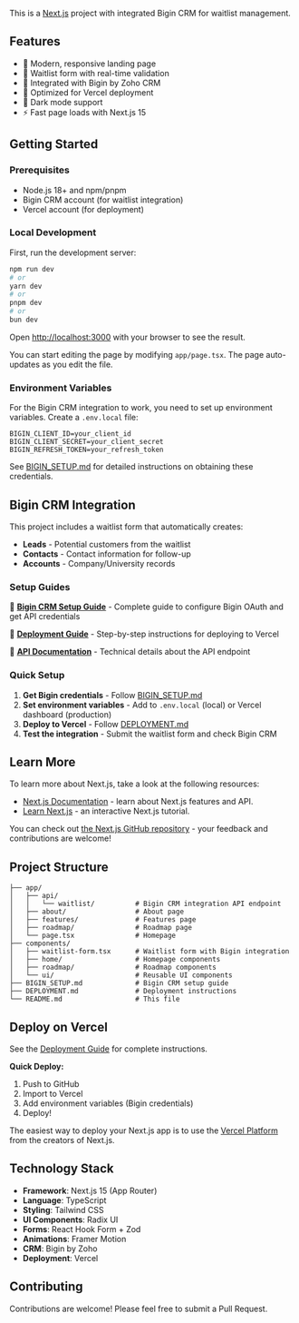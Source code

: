 This is a [Next.js](https://nextjs.org) project with integrated Bigin CRM for waitlist management.

## Features

- 🎨 Modern, responsive landing page
- 📝 Waitlist form with real-time validation
- 🔗 Integrated with Bigin by Zoho CRM
- 🚀 Optimized for Vercel deployment
- 🌙 Dark mode support
- ⚡ Fast page loads with Next.js 15

## Getting Started

### Prerequisites

- Node.js 18+ and npm/pnpm
- Bigin CRM account (for waitlist integration)
- Vercel account (for deployment)

### Local Development

First, run the development server:

```bash
npm run dev
# or
yarn dev
# or
pnpm dev
# or
bun dev
```

Open [http://localhost:3000](http://localhost:3000) with your browser to see the result.

You can start editing the page by modifying `app/page.tsx`. The page auto-updates as you edit the file.

### Environment Variables

For the Bigin CRM integration to work, you need to set up environment variables. Create a `.env.local` file:

```env
BIGIN_CLIENT_ID=your_client_id
BIGIN_CLIENT_SECRET=your_client_secret
BIGIN_REFRESH_TOKEN=your_refresh_token
```

See [BIGIN_SETUP.md](./BIGIN_SETUP.md) for detailed instructions on obtaining these credentials.

## Bigin CRM Integration

This project includes a waitlist form that automatically creates:
- **Leads** - Potential customers from the waitlist
- **Contacts** - Contact information for follow-up
- **Accounts** - Company/University records

### Setup Guides

📘 [**Bigin CRM Setup Guide**](./BIGIN_SETUP.md) - Complete guide to configure Bigin OAuth and get API credentials

🚀 [**Deployment Guide**](./DEPLOYMENT.md) - Step-by-step instructions for deploying to Vercel

🔌 [**API Documentation**](./app/api/waitlist/README.md) - Technical details about the API endpoint

### Quick Setup

1. **Get Bigin credentials** - Follow [BIGIN_SETUP.md](./BIGIN_SETUP.md)
2. **Set environment variables** - Add to `.env.local` (local) or Vercel dashboard (production)
3. **Deploy to Vercel** - Follow [DEPLOYMENT.md](./DEPLOYMENT.md)
4. **Test the integration** - Submit the waitlist form and check Bigin CRM

## Learn More

To learn more about Next.js, take a look at the following resources:

- [Next.js Documentation](https://nextjs.org/docs) - learn about Next.js features and API.
- [Learn Next.js](https://nextjs.org/learn) - an interactive Next.js tutorial.

You can check out [the Next.js GitHub repository](https://github.com/vercel/next.js) - your feedback and contributions are welcome!

## Project Structure

```
├── app/
│   ├── api/
│   │   └── waitlist/          # Bigin CRM integration API endpoint
│   ├── about/                 # About page
│   ├── features/              # Features page
│   ├── roadmap/               # Roadmap page
│   └── page.tsx               # Homepage
├── components/
│   ├── waitlist-form.tsx      # Waitlist form with Bigin integration
│   ├── home/                  # Homepage components
│   ├── roadmap/               # Roadmap components
│   └── ui/                    # Reusable UI components
├── BIGIN_SETUP.md             # Bigin CRM setup guide
├── DEPLOYMENT.md              # Deployment instructions
└── README.md                  # This file
```

## Deploy on Vercel

See the [Deployment Guide](./DEPLOYMENT.md) for complete instructions.

**Quick Deploy:**

1. Push to GitHub
2. Import to Vercel
3. Add environment variables (Bigin credentials)
4. Deploy!

The easiest way to deploy your Next.js app is to use the [Vercel Platform](https://vercel.com/new) from the creators of Next.js.

## Technology Stack

- **Framework**: Next.js 15 (App Router)
- **Language**: TypeScript
- **Styling**: Tailwind CSS
- **UI Components**: Radix UI
- **Forms**: React Hook Form + Zod
- **Animations**: Framer Motion
- **CRM**: Bigin by Zoho
- **Deployment**: Vercel

## Contributing

Contributions are welcome! Please feel free to submit a Pull Request.
